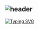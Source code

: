 ![header](https://capsule-render.vercel.app/api?type=rounded&color=81DAF5&height=100&section=header&text=Jung%20Eunmi&fontSize=90&api?text=capsule_render&api?text=capsule_render&animation=blink)
---
[![Typing SVG](https://readme-typing-svg.demolab.com/?lines=♡+안+녕+하+세+요+정+은+미+입+니+다+♡;&color=00BFFF)](https://git.io/typing-svg) 


